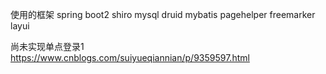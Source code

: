 使用的框架
spring boot2
shiro
mysql 
druid
mybatis
pagehelper
freemarker
layui

尚未实现单点登录1
https://www.cnblogs.com/suiyueqiannian/p/9359597.html